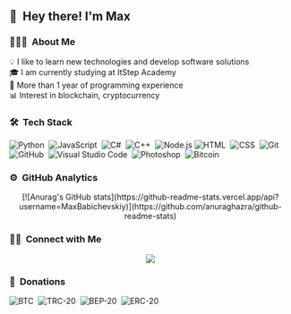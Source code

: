 ## 👋 &nbsp;Hey there! I'm Max

### 👨🏻‍💻 &nbsp;About Me

💡 I like to learn new technologies and develop software solutions \
🎓 I am currently studying at ItStep Academy \
🤝 More than 1 year of programming experience \
📊 Interest in blockchain, cryptocurrency

### 🛠 &nbsp;Tech Stack

![Python](https://img.shields.io/badge/-Python-05122A?style=flat&logo=python)&nbsp;
![JavaScript](https://img.shields.io/badge/-JavaScript-05122A?style=flat&logo=javascript)&nbsp;
![C#](https://img.shields.io/badge/-C%23-05122A?style=flat&logo=C-sharp&logoColor=A8B9CC)&nbsp;
![C++](https://img.shields.io/badge/-C++-05122A?style=flat&logo=C%2B%2B&logoColor=00599C)&nbsp;
![Node.js](https://img.shields.io/badge/-Node.js-05122A?style=flat&logo=node.js)&nbsp;![HTML](https://img.shields.io/badge/-HTML-05122A?style=flat&logo=HTML5)&nbsp;
![CSS](https://img.shields.io/badge/-CSS-05122A?style=flat&logo=CSS3&logoColor=1572B6)&nbsp;
![Git](https://img.shields.io/badge/-Git-05122A?style=flat&logo=git)&nbsp;
![GitHub](https://img.shields.io/badge/-GitHub-05122A?style=flat&logo=github)&nbsp;
![Visual Studio Code](https://img.shields.io/badge/-Visual%20Studio%20Code-05122A?style=flat&logo=visual-studio-code&logoColor=007ACC)&nbsp;
![Photoshop](https://img.shields.io/badge/-Photoshop-05122A?style=flat&logo=adobe-photoshop)&nbsp;
![Bitcoin](https://img.shields.io/badge/-Bitcoin-05122A?style=flat&logo=bitcoin&logoColor=A8B9CC)&nbsp;

### ⚙️ &nbsp;GitHub Analytics

<center>
  [![Anurag's GitHub stats](https://github-readme-stats.vercel.app/api?username=MaxBabichevskiy)](https://github.com/anuraghazra/github-readme-stats)
</a>
</center>

### 🤝🏻 &nbsp;Connect with Me

<center>
<a href="https://www.instagram.com/_mmaxxim/"><img src="https://img.shields.io/badge/-@_mmaxxim-E4405F?style=flat&logo=Instagram&logoColor=white"/></a>
</center>

### 💸 &nbsp;Donations
![BTC](https://img.shields.io/badge/btc-195AZ7WvZx1eu1ERoWvBroYKojf3orLgn1-orange)&nbsp;
![TRC-20](https://img.shields.io/badge/trc20-TLn6AQzzf5XdqY8aEUd6ybSbtZKEz1cDcJ-green)&nbsp;
![BEP-20](https://img.shields.io/badge/bep20-0x41d8be4dd508d599e036583d0f49004396f73e89-yellow)&nbsp;
![ERC-20](https://img.shields.io/badge/erc20-0x41d8be4dd508d599e036583d0f49004396f73e89-blue)&nbsp;
